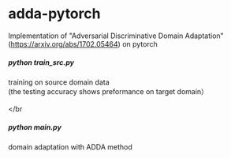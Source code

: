# adda-pytorch
Implementation of "Adversarial Discriminative Domain Adaptation"(https://arxiv.org/abs/1702.05464) on pytorch 


##### python train_src.py
training on source domain data</br>
(the testing accuracy shows preformance on target domain）
</br></br></br
##### python main.py
domain adaptation with ADDA method

